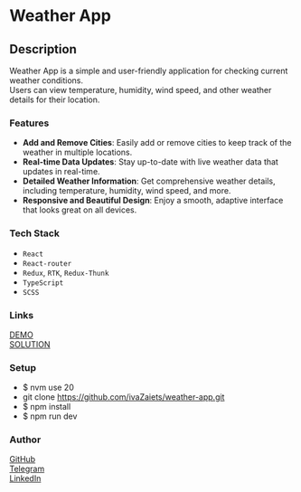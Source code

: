 # Weather App
## Description
Weather App is a simple and user-friendly application for checking current weather conditions.   
Users can view temperature, humidity, wind speed, and other weather details for their location.  

### Features
* **Add and Remove Cities**: Easily add or remove cities to keep track of the weather in multiple locations.
* **Real-time Data Updates**: Stay up-to-date with live weather data that updates in real-time.
* **Detailed Weather Information**: Get comprehensive weather details, including temperature, humidity, wind speed, and more.
* **Responsive and Beautiful Design**: Enjoy a smooth, adaptive interface that looks great on all devices.

### Tech Stack
* `React`
* `React-router`
* `Redux`, `RTK`, `Redux-Thunk`
* `TypeScript`
* `SCSS`

### Links
[DEMO](https://ivazaiets.github.io/weather-app/)  
[SOLUTION]([https://github.com/ivaZaiets/weather-app](https://github.com/BenjamimNdayisaba/weather-app?tab=readme-ov-file))

### Setup
* $ nvm use 20
* git clone https://github.com/ivaZaiets/weather-app.git
* $ npm install
* $ npm run dev

### Author
[GitHub](https://github.com/ivaZaiets)   
[Telegram](https://t.me/swugre)  
[LinkedIn](https://www.linkedin.com/in/ivanna-zaiets-6122532a0/)
